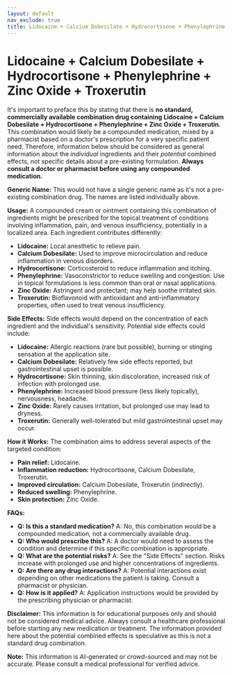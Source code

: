 ```yaml
---
layout: default
nav_exclude: true
title: Lidocaine + Calcium Dobesilate + Hydrocortisone + Phenylephrine + Zinc Oxide + Troxerutin
---
```


# Lidocaine + Calcium Dobesilate + Hydrocortisone + Phenylephrine + Zinc Oxide + Troxerutin

It's important to preface this by stating that there is **no standard, commercially available combination drug containing Lidocaine + Calcium Dobesilate + Hydrocortisone + Phenylephrine + Zinc Oxide + Troxerutin.**  This combination would likely be a compounded medication, mixed by a pharmacist based on a doctor's prescription for a very specific patient need.  Therefore, information below should be considered as general information about the *individual* ingredients and their *potential* combined effects, not specific details about a pre-existing formulation.  **Always consult a doctor or pharmacist before using any compounded medication.**

**Generic Name:**  This would not have a single generic name as it's not a pre-existing combination drug. The names are listed individually above.


**Usage:** A compounded cream or ointment containing this combination of ingredients might be prescribed for the topical treatment of conditions involving inflammation, pain, and venous insufficiency, potentially in a localized area.  Each ingredient contributes differently:

* **Lidocaine:** Local anesthetic to relieve pain.
* **Calcium Dobesilate:**  Used to improve microcirculation and reduce inflammation in venous disorders.
* **Hydrocortisone:** Corticosteroid to reduce inflammation and itching.
* **Phenylephrine:** Vasoconstrictor to reduce swelling and congestion.  Use in topical formulations is less common than oral or nasal applications.
* **Zinc Oxide:**  Astringent and protectant; may help soothe irritated skin.
* **Troxerutin:** Bioflavonoid with antioxidant and anti-inflammatory properties, often used to treat venous insufficiency.


**Side Effects:**  Side effects would depend on the concentration of each ingredient and the individual's sensitivity. Potential side effects could include:

* **Lidocaine:** Allergic reactions (rare but possible), burning or stinging sensation at the application site.
* **Calcium Dobesilate:** Relatively few side effects reported, but gastrointestinal upset is possible.
* **Hydrocortisone:** Skin thinning, skin discoloration, increased risk of infection with prolonged use.
* **Phenylephrine:** Increased blood pressure (less likely topically), nervousness, headache.
* **Zinc Oxide:** Rarely causes irritation, but prolonged use may lead to dryness.
* **Troxerutin:**  Generally well-tolerated but mild gastrointestinal upset may occur.


**How it Works:** The combination aims to address several aspects of the targeted condition:

* **Pain relief:** Lidocaine.
* **Inflammation reduction:** Hydrocortisone, Calcium Dobesilate, Troxerutin.
* **Improved circulation:** Calcium Dobesilate, Troxerutin (indirectly).
* **Reduced swelling:** Phenylephrine.
* **Skin protection:** Zinc Oxide.


**FAQs:**

* **Q: Is this a standard medication?** A: No, this combination would be a compounded medication, not a commercially available drug.
* **Q: Who would prescribe this?** A: A doctor would need to assess the condition and determine if this specific combination is appropriate.
* **Q: What are the potential risks?** A:  See the "Side Effects" section. Risks increase with prolonged use and higher concentrations of ingredients.
* **Q: Are there any drug interactions?** A:  Potential interactions exist depending on other medications the patient is taking. Consult a pharmacist or physician.
* **Q: How is it applied?** A: Application instructions would be provided by the prescribing physician or pharmacist.


**Disclaimer:** This information is for educational purposes only and should not be considered medical advice. Always consult a healthcare professional before starting any new medication or treatment.  The information provided here about the potential combined effects is speculative as this is not a standard drug combination.


**Note:** This information is AI-generated or crowd-sourced and may not be accurate. Please consult a medical professional for verified advice.
